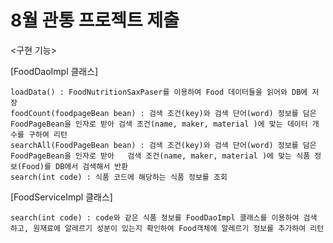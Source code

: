# 8월 관통 프로젝트 제출

<구현 기능>

[FoodDaoImpl 클래스]

    loadData() : FoodNutritionSaxPaser를 이용하여 Food 데이터들을 읽어와 DB에 저장
    foodCount(foodpageBean bean) : 검색 조건(key)와 검색 단어(word) 정보를 담은 FoodPageBean을 인자로 받아 검색 조건(name, maker, material )에 맞는 데이터 개수를 구하여 리턴
    searchAll(FoodPageBean bean) : 검색 조건(key)와 검색 단어(word) 정보를 담은 FoodPageBean을 인자로 받아	 검색 조건(name, maker, material )에 맞는 식품 정보(Food)를 DB에서 검색해서 반환
    search(int code) : 식품 코드에 해당하는 식품 정보를 조회
    
[FoodServiceImpl 클래스]

    search(int code) : code와 같은 식품 정보를 FoodDaoImpl 클래스를 이용하여 검색 하고, 원재료에 알레르기 성분이 있는지 확인하여 Food객체에 알레르기 정보를 추가하여 리턴